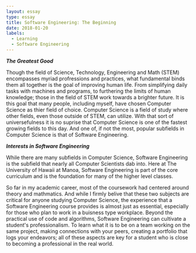 ```yaml
---
layout: essay
type: essay
title: Software Engineering: The Beginning
date: 2018-01-20
labels:
  - Learning
  - Software Engineering
---
```


***The Greatest Good***

Though the field of Science, Technology, Engineering and Math (STEM) encompasses myriad profressions and practices, what fundamental binds them all together is the goal of improving human life. From simplifying daily tasks with machines and programs, to furthering the limits of human knowledge; those in the field of STEM work towards a brighter future. It is this goal that many people, including myself, have chosen Computer Science as thier field of choice. Computer Science is a field of study where other fields, even those outside of STEM, can utilize. With that sort of universefulness it is no suprise that Computer Science is one of the fastest growing fields to this day. And one of, if not the most, popular subfields in Computer Science is that of Software Engineering. 

***Interests in Software Engineering***

While there are many subfields in Computer Science, Software Engineering is the subfield that nearly all Computer Scientists dab into. Here at The University of Hawaii at Manoa, Software Engineering is part of the core curriculum and is the foundation for many of the higher level classes. 

So far in my academic career, most of the coursework had centered around theory and mathmatics. And while I firmly belive that these two subjects are critical for anyone studying Computer Science, the experience that a Software Engineering course provides is almost just as essential, especially for those who plan to work in a buisness type workplace. Beyond the practical use of code and algorithms, Software Engineering can cultivate a student's professionalism. To learn what it is to be on a team working on the same project, making connections with your peers, creating a portfolio that logs your endeavors; all of these aspects are key for a student who is close to becoming a professional in the real world. 




